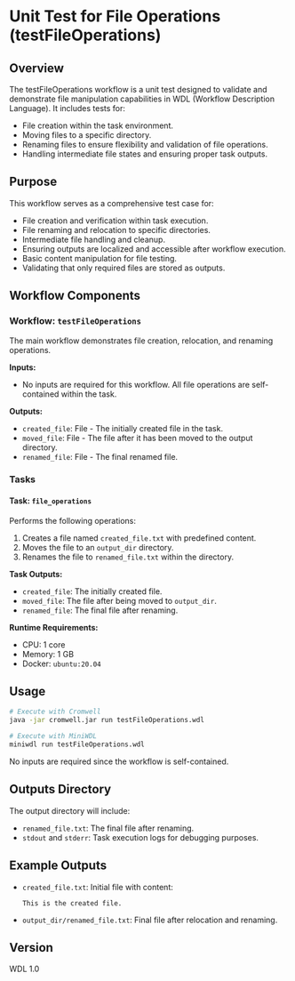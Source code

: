 # Unit Test for File Operations (testFileOperations)

## Overview
The testFileOperations workflow is a unit test designed to validate and demonstrate file manipulation capabilities in WDL (Workflow Description Language). It includes tests for:

- File creation within the task environment.
- Moving files to a specific directory.
- Renaming files to ensure flexibility and validation of file operations.
- Handling intermediate file states and ensuring proper task outputs.

## Purpose
This workflow serves as a comprehensive test case for:
- File creation and verification within task execution.
- File renaming and relocation to specific directories.
- Intermediate file handling and cleanup.
- Ensuring outputs are localized and accessible after workflow execution.
- Basic content manipulation for file testing.
- Validating that only required files are stored as outputs.

## Workflow Components

### Workflow: `testFileOperations`
The main workflow demonstrates file creation, relocation, and renaming operations.

**Inputs:**
- No inputs are required for this workflow. All file operations are self-contained within the task.

**Outputs:**
- `created_file`: File - The initially created file in the task.
- `moved_file`: File - The file after it has been moved to the output directory.
- `renamed_file`: File - The final renamed file.

### Tasks

#### Task: `file_operations`
Performs the following operations:
1. Creates a file named `created_file.txt` with predefined content.
2. Moves the file to an `output_dir` directory.
3. Renames the file to `renamed_file.txt` within the directory.

**Task Outputs:**
- `created_file`: The initially created file.
- `moved_file`: The file after being moved to `output_dir`.
- `renamed_file`: The final file after renaming.

**Runtime Requirements:**
- CPU: 1 core
- Memory: 1 GB
- Docker: `ubuntu:20.04`

## Usage
```bash
# Execute with Cromwell
java -jar cromwell.jar run testFileOperations.wdl

# Execute with MiniWDL
miniwdl run testFileOperations.wdl
```

No inputs are required since the workflow is self-contained.

## Outputs Directory
The output directory will include:
- `renamed_file.txt`: The final file after renaming.
- `stdout` and `stderr`: Task execution logs for debugging purposes.

## Example Outputs
- `created_file.txt`: Initial file with content:
  ```
  This is the created file.
  ```
- `output_dir/renamed_file.txt`: Final file after relocation and renaming.

## Version
WDL 1.0
